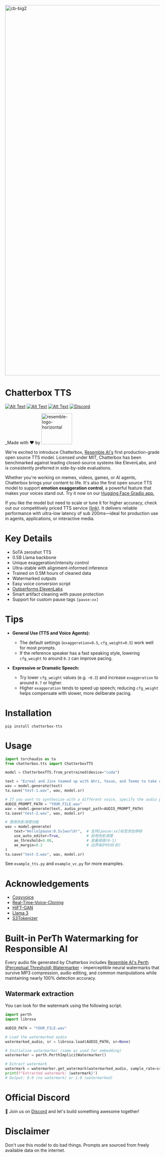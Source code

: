 
<img width="1200" alt="cb-big2" src="https://github.com/user-attachments/assets/bd8c5f03-e91d-4ee5-b680-57355da204d1" />

# Chatterbox TTS

[![Alt Text](https://img.shields.io/badge/listen-demo_samples-blue)](https://resemble-ai.github.io/chatterbox_demopage/)
[![Alt Text](https://huggingface.co/datasets/huggingface/badges/resolve/main/open-in-hf-spaces-sm.svg)](https://huggingface.co/spaces/ResembleAI/Chatterbox)
[![Alt Text](https://static-public.podonos.com/badges/insight-on-pdns-sm-dark.svg)](https://podonos.com/resembleai/chatterbox)
[![Discord](https://img.shields.io/discord/1377773249798344776?label=join%20discord&logo=discord&style=flat)](https://discord.gg/rJq9cRJBJ6)

_Made with ♥️ by <a href="https://resemble.ai" target="_blank"><img width="100" alt="resemble-logo-horizontal" src="https://github.com/user-attachments/assets/35cf756b-3506-4943-9c72-c05ddfa4e525" /></a>

We're excited to introduce Chatterbox, [Resemble AI's](https://resemble.ai) first production-grade open source TTS model. Licensed under MIT, Chatterbox has been benchmarked against leading closed-source systems like ElevenLabs, and is consistently preferred in side-by-side evaluations.

Whether you're working on memes, videos, games, or AI agents, Chatterbox brings your content to life. It's also the first open source TTS model to support **emotion exaggeration control**, a powerful feature that makes your voices stand out. Try it now on our [Hugging Face Gradio app.](https://huggingface.co/spaces/ResembleAI/Chatterbox)

If you like the model but need to scale or tune it for higher accuracy, check out our competitively priced TTS service (<a href="https://resemble.ai">link</a>). It delivers reliable performance with ultra-low latency of sub 200ms—ideal for production use in agents, applications, or interactive media.

# Key Details
- SoTA zeroshot TTS
- 0.5B Llama backbone
- Unique exaggeration/intensity control
- Ultra-stable with alignment-informed inference
- Trained on 0.5M hours of cleaned data
- Watermarked outputs
- Easy voice conversion script
- [Outperforms ElevenLabs](https://podonos.com/resembleai/chatterbox)
- Smart artifact cleaning with pause protection
- Support for custom pause tags `[pause:xx]`

# Tips
- **General Use (TTS and Voice Agents):**
  - The default settings (`exaggeration=0.5`, `cfg_weight=0.5`) work well for most prompts.
  - If the reference speaker has a fast speaking style, lowering `cfg_weight` to around `0.3` can improve pacing.

- **Expressive or Dramatic Speech:**
  - Try lower `cfg_weight` values (e.g. `~0.3`) and increase `exaggeration` to around `0.7` or higher.
  - Higher `exaggeration` tends to speed up speech; reducing `cfg_weight` helps compensate with slower, more deliberate pacing.


# Installation
```
pip install chatterbox-tts
```


# Usage
```python
import torchaudio as ta
from chatterbox.tts import ChatterboxTTS

model = ChatterboxTTS.from_pretrained(device="cuda")

text = "Ezreal and Jinx teamed up with Ahri, Yasuo, and Teemo to take down the enemy's Nexus in an epic late-game pentakill."
wav = model.generate(text)
ta.save("test-1.wav", wav, model.sr)

# If you want to synthesize with a different voice, specify the audio prompt
AUDIO_PROMPT_PATH = "YOUR_FILE.wav"
wav = model.generate(text, audio_prompt_path=AUDIO_PROMPT_PATH)
ta.save("test-2.wav", wav, model.sr)

# 使用伪影清理功能
wav = model.generate(
    text="Hello[pause:0.5s]world!",  # 支持[pause:xx]标签添加停顿
    use_auto_editor=True,            # 启用伪影清理
    ae_threshold=0.06,               # 音量阈值(0-1)
    ae_margin=0.2                    # 边界保护时间(秒)
)
ta.save("test-3.wav", wav, model.sr)
```
See `example_tts.py` and `example_vc.py` for more examples.

# Acknowledgements
- [Cosyvoice](https://github.com/FunAudioLLM/CosyVoice)
- [Real-Time-Voice-Cloning](https://github.com/CorentinJ/Real-Time-Voice-Cloning)
- [HiFT-GAN](https://github.com/yl4579/HiFTNet)
- [Llama 3](https://github.com/meta-llama/llama3)
- [S3Tokenizer](https://github.com/xingchensong/S3Tokenizer)

# Built-in PerTh Watermarking for Responsible AI

Every audio file generated by Chatterbox includes [Resemble AI's Perth (Perceptual Threshold) Watermarker](https://github.com/resemble-ai/perth) - imperceptible neural watermarks that survive MP3 compression, audio editing, and common manipulations while maintaining nearly 100% detection accuracy.


## Watermark extraction

You can look for the watermark using the following script.

```python
import perth
import librosa

AUDIO_PATH = "YOUR_FILE.wav"

# Load the watermarked audio
watermarked_audio, sr = librosa.load(AUDIO_PATH, sr=None)

# Initialize watermarker (same as used for embedding)
watermarker = perth.PerthImplicitWatermarker()

# Extract watermark
watermark = watermarker.get_watermark(watermarked_audio, sample_rate=sr)
print(f"Extracted watermark: {watermark}")
# Output: 0.0 (no watermark) or 1.0 (watermarked)
```


# Official Discord

👋 Join us on [Discord](https://discord.gg/rJq9cRJBJ6) and let's build something awesome together!

# Disclaimer
Don't use this model to do bad things. Prompts are sourced from freely available data on the internet.
